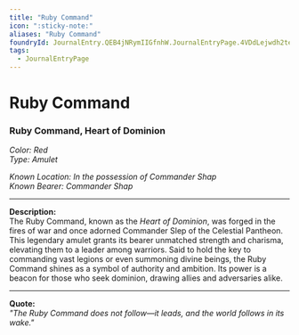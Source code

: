 ```yaml
---
title: "Ruby Command"
icon: ":sticky-note:"
aliases: "Ruby Command"
foundryId: JournalEntry.QEB4jNRymIIGfnhW.JournalEntryPage.4VDdLejwdh2teiZC
tags:
  - JournalEntryPage
---
```


# Ruby Command
### Ruby Command, Heart of Dominion  

*Color: Red*  
*Type: Amulet*  

*Known Location: In the possession of Commander Shap*  
*Known Bearer: Commander Shap*  

---  

**Description:**  
The Ruby Command, known as the *Heart of Dominion*, was forged in the fires of war and once adorned Commander Slep of the Celestial Pantheon. This legendary amulet grants its bearer unmatched strength and charisma, elevating them to a leader among warriors. Said to hold the key to commanding vast legions or even summoning divine beings, the Ruby Command shines as a symbol of authority and ambition. Its power is a beacon for those who seek dominion, drawing allies and adversaries alike.  

---  

**Quote:**  
*"The Ruby Command does not follow—it leads, and the world follows in its wake."*
